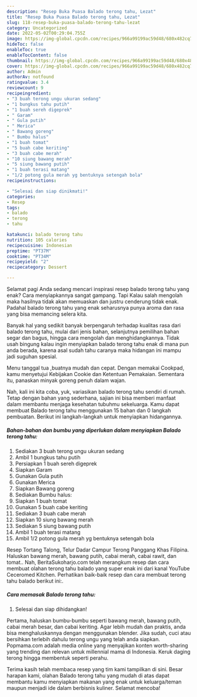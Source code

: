 ```yaml
---
description: "Resep Buka Puasa Balado terong tahu, Lezat"
title: "Resep Buka Puasa Balado terong tahu, Lezat"
slug: 118-resep-buka-puasa-balado-terong-tahu-lezat
category: Uncategorized
date: 2022-05-02T00:29:04.755Z
image: https://img-global.cpcdn.com/recipes/966a99199ac59d48/680x482cq70/balado-terong-tahu-foto-resep-utama.jpg
hideToc: false
enableToc: true
enableTocContent: false
thumbnail: https://img-global.cpcdn.com/recipes/966a99199ac59d48/680x482cq70/balado-terong-tahu-foto-resep-utama.jpg
cover: https://img-global.cpcdn.com/recipes/966a99199ac59d48/680x482cq70/balado-terong-tahu-foto-resep-utama.jpg
author: Admin
authorAv: notfound
ratingvalue: 3.4
reviewcount: 9
recipeingredient:
- "3 buah terong ungu ukuran sedang"
- "1 bungkus tahu putih"
- "1 buah sereh digeprek"
- " Garam"
- " Gula putih"
- " Merica"
- " Bawang goreng"
- " Bumbu halus"
- "1 buah tomat"
- "5 buah cabe keriting"
- "3 buah cabe merah"
- "10 siung bawang merah"
- "5 siung bawang putih"
- "1 buah terasi matang"
- "1/2 potong gula merah yg bentuknya setengah bola"
recipeinstructions:

- "Selesai dan siap dinikmati!"
categories:
- Resep
tags:
- balado
- terong
- tahu

katakunci: balado terong tahu 
nutrition: 105 calories
recipecuisine: Indonesian
preptime: "PT37M"
cooktime: "PT34M"
recipeyield: "2"
recipecategory: Dessert

---
```



Selamat pagi Anda sedang mencari inspirasi resep balado terong tahu yang enak? Cara menyiapkannya sangat gampang. Tapi Kalau salah mengolah maka hasilnya tidak akan memuaskan dan justru cenderung tidak enak. Padahal balado terong tahu yang enak seharusnya punya aroma dan rasa yang bisa memancing selera kita.


Banyak hal yang sedikit banyak berpengaruh terhadap kualitas rasa dari balado terong tahu, mulai dari jenis bahan, selanjutnya pemilihan bahan segar dan bagus, hingga cara mengolah dan menghidangkannya. Tidak usah bingung kalau ingin menyiapkan balado terong tahu enak di mana pun anda berada, karena asal sudah tahu caranya maka hidangan ini mampu jadi suguhan spesial.

Menu tanggal tua ,buatnya mudah dan cepat. Dengan memakai Cookpad, kamu menyetujui Kebijakan Cookie dan Ketentuan Pemakaian. Sementara itu, panaskan minyak goreng penuh dalam wajan.


Nah, kali ini kita coba, yuk, variasikan balado terong tahu sendiri di rumah. Tetap dengan bahan yang sederhana, sajian ini bisa memberi manfaat dalam membantu menjaga kesehatan tubuhmu sekeluarga. Kamu dapat membuat Balado terong tahu menggunakan 15 bahan dan 0 langkah pembuatan. Berikut ini langkah-langkah untuk menyiapkan hidangannya.

<!--inarticleads1-->

##### Bahan-bahan dan bumbu yang diperlukan dalam menyiapkan Balado terong tahu:

1. Sediakan 3 buah terong ungu ukuran sedang
1. Ambil 1 bungkus tahu putih
1. Persiapkan 1 buah sereh digeprek
1. Siapkan  Garam
1. Gunakan  Gula putih
1. Gunakan  Merica
1. Siapkan  Bawang goreng
1. Sediakan  Bumbu halus:
1. Siapkan 1 buah tomat
1. Gunakan 5 buah cabe keriting
1. Sediakan 3 buah cabe merah
1. Siapkan 10 siung bawang merah
1. Sediakan 5 siung bawang putih
1. Ambil 1 buah terasi matang
1. Ambil 1/2 potong gula merah yg bentuknya setengah bola


Resep Tortang Talong, Telur Dadar Campur Terong Panggang Khas Filipina. Haluskan bawang merah, bawang putih, cabai merah, cabai rawit, dan tomat.. Nah, BeritaSukoharjo.com telah merangkum resep dan cara membuat olahan terong tahu balado yang super enak ini dari kanal YouTube Ceceromed Kitchen. Perhatikan baik-baik resep dan cara membuat terong tahu balado berikut ini:. 

<!--inarticleads2-->

##### Cara memasak Balado terong tahu:


1. Selesai dan siap dihidangkan!

Pertama, haluskan bumbu-bumbu seperti bawang merah, bawang putih, cabai merah besar, dan cabai keriting. Agar lebih mudah dan praktis, anda bisa menghaluskannya dengan menggunakan blender. Jika sudah, cuci atau bersihkan terlebih dahulu terong ungu yang telah anda siapkan. Popmama.com adalah media online yang menyajikan konten worth-sharing yang trending dan relevan untuk millennial mama di Indonesia. Keruk daging terong hingga membentuk seperti perahu. 

Terima kasih telah membaca resep yang tim kami tampilkan di sini. Besar harapan kami, olahan Balado terong tahu yang mudah di atas dapat membantu kamu menyiapkan makanan yang enak untuk keluarga/teman maupun menjadi ide dalam berbisnis kuliner. Selamat mencoba!
